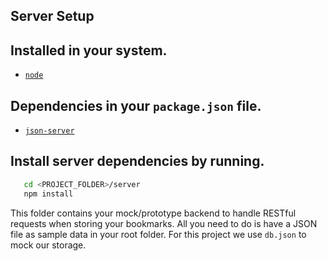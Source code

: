 ## Server Setup

## Installed in your system.

- [`node`](https://nodejs.org/en/download)

## Dependencies in your `package.json` file.

- [`json-server`](https://www.npmjs.com/package/json-server)

## Install server dependencies by running.

```bash
   cd <PROJECT_FOLDER>/server
   npm install
```

This folder contains your mock/prototype backend to handle RESTful requests when storing your bookmarks. All you need to do is have a JSON file as sample data in your root folder. For this project we use `db.json` to mock our storage.
